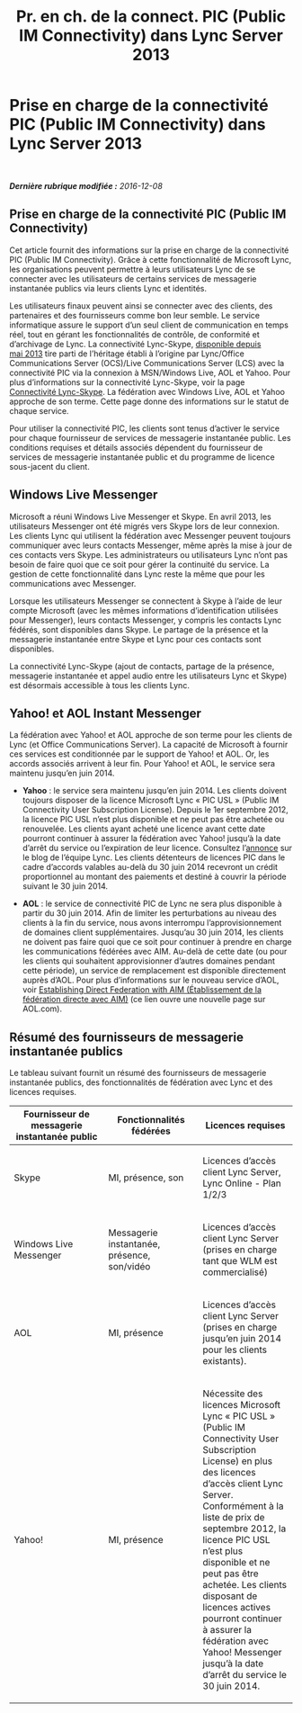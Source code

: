 ﻿---
title: "Pr. en ch. de la connect. PIC (Public IM Connectivity) dans Lync Server 2013"
TOCtitle: "Pr. en ch. de la connect. PIC (Public IM Connectivity) dans Lync Server 2013"
ms:assetid: 9c6eb500-647b-4ccd-a00e-2b8dd7c44a76
ms:mtpsurl: https://technet.microsoft.com/fr-fr/library/Dn458579(v=OCS.15)
ms:contentKeyID: 59602877
ms.date: 12/10/2016
mtps_version: v=OCS.15
ms.translationtype: HT
---

# Prise en charge de la connectivité PIC (Public IM Connectivity) dans Lync Server 2013

 

_**Dernière rubrique modifiée :** 2016-12-08_

## Prise en charge de la connectivité PIC (Public IM Connectivity)

Cet article fournit des informations sur la prise en charge de la connectivité PIC (Public IM Connectivity). Grâce à cette fonctionnalité de Microsoft Lync, les organisations peuvent permettre à leurs utilisateurs Lync de se connecter avec les utilisateurs de certains services de messagerie instantanée publics via leurs clients Lync et identités.

Les utilisateurs finaux peuvent ainsi se connecter avec des clients, des partenaires et des fournisseurs comme bon leur semble. Le service informatique assure le support d’un seul client de communication en temps réel, tout en gérant les fonctionnalités de contrôle, de conformité et d’archivage de Lync. La connectivité Lync-Skype, [disponible depuis mai 2013](http://blogs.technet.com/b/lync/archive/2013/05/23/lync-skype-connectivity-available-today.aspx) tire parti de l’héritage établi à l’origine par Lync/Office Communications Server (OCS)/Live Communications Server (LCS) avec la connectivité PIC via la connexion à MSN/Windows Live, AOL et Yahoo. Pour plus d’informations sur la connectivité Lync-Skype, voir la page [Connectivité Lync-Skype](http://office.microsoft.com/fr-fr/lync/lync-skype-connectivity-fx103789635.aspx). La fédération avec Windows Live, AOL et Yahoo approche de son terme. Cette page donne des informations sur le statut de chaque service.

Pour utiliser la connectivité PIC, les clients sont tenus d’activer le service pour chaque fournisseur de services de messagerie instantanée public. Les conditions requises et détails associés dépendent du fournisseur de services de messagerie instantanée public et du programme de licence sous-jacent du client.

## Windows Live Messenger

Microsoft a réuni Windows Live Messenger et Skype. En avril 2013, les utilisateurs Messenger ont été migrés vers Skype lors de leur connexion. Les clients Lync qui utilisent la fédération avec Messenger peuvent toujours communiquer avec leurs contacts Messenger, même après la mise à jour de ces contacts vers Skype. Les administrateurs ou utilisateurs Lync n’ont pas besoin de faire quoi que ce soit pour gérer la continuité du service. La gestion de cette fonctionnalité dans Lync reste la même que pour les communications avec Messenger.

Lorsque les utilisateurs Messenger se connectent à Skype à l’aide de leur compte Microsoft (avec les mêmes informations d’identification utilisées pour Messenger), leurs contacts Messenger, y compris les contacts Lync fédérés, sont disponibles dans Skype. Le partage de la présence et la messagerie instantanée entre Skype et Lync pour ces contacts sont disponibles.

La connectivité Lync-Skype (ajout de contacts, partage de la présence, messagerie instantanée et appel audio entre les utilisateurs Lync et Skype) est désormais accessible à tous les clients Lync.

## Yahoo\! et AOL Instant Messenger

La fédération avec Yahoo\! et AOL approche de son terme pour les clients de Lync (et Office Communications Server). La capacité de Microsoft à fournir ces services est conditionnée par le support de Yahoo\! et AOL. Or, les accords associés arrivent à leur fin. Pour Yahoo\! et AOL, le service sera maintenu jusqu’en juin 2014.

  - **Yahoo** : le service sera maintenu jusqu’en juin 2014. Les clients doivent toujours disposer de la licence Microsoft Lync « PIC USL » (Public IM Connectivity User Subscription License). Depuis le 1er septembre 2012, la licence PIC USL n’est plus disponible et ne peut pas être achetée ou renouvelée. Les clients ayant acheté une licence avant cette date pourront continuer à assurer la fédération avec Yahoo\! jusqu’à la date d’arrêt du service ou l’expiration de leur licence. Consultez l’[annonce](http://blogs.technet.com/b/lync/archive/2012/11/26/lync-and-yahoo-federation-end-of-life.aspx) sur le blog de l’équipe Lync. Les clients détenteurs de licences PIC dans le cadre d’accords valables au-delà du 30 juin 2014 recevront un crédit proportionnel au montant des paiements et destiné à couvrir la période suivant le 30 juin 2014.

  - **AOL** : le service de connectivité PIC de Lync ne sera plus disponible à partir du 30 juin 2014. Afin de limiter les perturbations au niveau des clients à la fin du service, nous avons interrompu l’approvisionnement de domaines client supplémentaires. Jusqu’au 30 juin 2014, les clients ne doivent pas faire quoi que ce soit pour continuer à prendre en charge les communications fédérées avec AIM. Au-delà de cette date (ou pour les clients qui souhaitent approvisionner d’autres domaines pendant cette période), un service de remplacement est disponible directement auprès d’AOL. Pour plus d’informations sur le nouveau service d’AOL, voir [Establishing Direct Federation with AIM (Établissement de la fédération directe avec AIM)](http://aimenterprise.aol.com/pic.php) (ce lien ouvre une nouvelle page sur AOL.com).

## Résumé des fournisseurs de messagerie instantanée publics

Le tableau suivant fournit un résumé des fournisseurs de messagerie instantanée publics, des fonctionnalités de fédération avec Lync et des licences requises.


<table>
<colgroup>
<col style="width: 33%" />
<col style="width: 33%" />
<col style="width: 33%" />
</colgroup>
<thead>
<tr class="header">
<th>Fournisseur de messagerie instantanée public</th>
<th>Fonctionnalités fédérées</th>
<th>Licences requises</th>
</tr>
</thead>
<tbody>
<tr class="odd">
<td><p>Skype</p></td>
<td><p>MI, présence, son</p></td>
<td><p>Licences d’accès client Lync Server, Lync Online - Plan 1/2/3</p></td>
</tr>
<tr class="even">
<td><p>Windows Live Messenger</p></td>
<td><p>Messagerie instantanée, présence, son/vidéo</p></td>
<td><p>Licences d’accès client Lync Server (prises en charge tant que WLM est commercialisé)</p></td>
</tr>
<tr class="odd">
<td><p>AOL</p></td>
<td><p>MI, présence</p></td>
<td><p>Licences d’accès client Lync Server (prises en charge jusqu’en juin 2014 pour les clients existants).</p></td>
</tr>
<tr class="even">
<td><p>Yahoo!</p></td>
<td><p>MI, présence</p></td>
<td><p>Nécessite des licences Microsoft Lync « PIC USL » (Public IM Connectivity User Subscription License) en plus des licences d’accès client Lync Server. Conformément à la liste de prix de septembre 2012, la licence PIC USL n’est plus disponible et ne peut pas être achetée. Les clients disposant de licences actives pourront continuer à assurer la fédération avec Yahoo! Messenger jusqu’à la date d’arrêt du service le 30 juin 2014.</p></td>
</tr>
</tbody>
</table>

